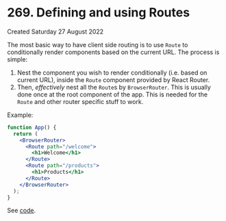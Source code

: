 # 269. Defining and using Routes
Created Saturday 27 August 2022

The most basic way to have client side routing is to use `Route` to conditionally render components based on the current URL. The process is simple:
1. Nest the component you wish to render conditionally (i.e. based on current URL), inside the `Route` component provided by React Router.
2. Then, *effectively* nest all the `Route`s by `BrowserRouter`. This is usually done once at the root component of the app. This is needed for the `Route` and other router specific stuff to work.

Example:
```jsx
function App() {
  return (
    <BrowserRouter>
      <Route path="/welcome">
        <h1>Welcome</h1>
      </Route>
      <Route path="/products">
        <h1>Products</h1>
      </Route>
    </BrowserRouter>
  );
}
```
See [code](https://github.com/exemplar-codes/react-router-demo/commit/c32a78bf71ea31c68e60e4c06d5b1888d75674f3).